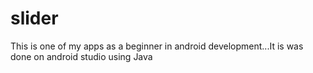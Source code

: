 # slider
This is one of my apps as a beginner in android development...It is was done on android studio using Java

